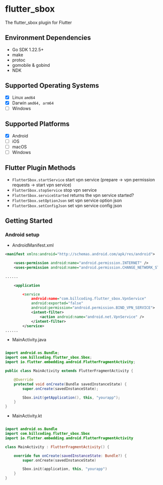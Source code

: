 # flutter_sbox

The flutter_sbox plugin for Flutter

## Environment Dependencies
- Go SDK 1.22.5+
- make
- protoc
- gomobile & gobind
- NDK

## Supported Operating Systems
- [x] Linux `amd64`
- [x] Darwin `amd64, arm64`
- [ ] Windows

## Supported Platforms
- [x] Android
- [ ] iOS
- [ ] macOS
- [ ] Windows

## Flutter Plugin Methods
- `FlutterSbox.startService` start vpn service (prepare -> vpn permission requests -> start vpn service)
- `FlutterSbox.stopService` stop vpn service
- `FlutterSbox.serviceStarted` returns the vpn service started?
- `FlutterSbox.setOptionJson` set vpn service option json
- `FlutterSbox.setConfigJson` set vpn service config json

## Getting Started

### Android setup
- AndroidManifest.xml
```xml
<manifest xmlns:android="http://schemas.android.com/apk/res/android">

    <uses-permission android:name="android.permission.INTERNET" />
    <uses-permission android:name="android.permission.CHANGE_NETWORK_STATE" />
    
......

    <application

        <service
            android:name="com.billcoding.flutter_sbox.VpnService"
            android:exported="false"
            android:permission="android.permission.BIND_VPN_SERVICE">
            <intent-filter>
                <action android:name="android.net.VpnService" />
            </intent-filter>
        </service>
......
```

- MainActivity.java
```java

import android.os.Bundle;
import com.billcoding.flutter_sbox.Sbox;
import io.flutter.embedding.android.FlutterFragmentActivity;

public class MainActivity extends FlutterFragmentActivity {

    @Override
    protected void onCreate(Bundle savedInstanceState) {
        super.onCreate(savedInstanceState);

        Sbox.init(getApplication(), this, "yourapp");
    }
}
```

- MainActivity.kt
```kotlin

import android.os.Bundle
import com.billcoding.flutter_sbox.Sbox
import io.flutter.embedding.android.FlutterFragmentActivity

class MainActivity : FlutterFragmentActivity() {

    override fun onCreate(savedInstanceState: Bundle?) {
        super.onCreate(savedInstanceState)

        Sbox.init(application, this, "yourapp")
    }
}
```